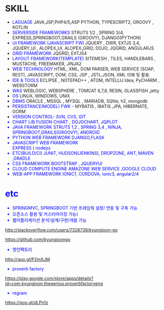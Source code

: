 
# SKILL 


- <font color='blue'> LAGUAGE </font> JAVA,JSP,PHP4/5,ASP PYTHON, TYPESCRIPT2, GROOVY , KOTLIN
- <font color='blue'> SERVERSIDE FRAMEWORKS</font> STRUTS 1/2 , SPRING 3/4, EXPRESS,SPRINGBOOT,GRAILS (GROOVY), DJANGO(PYTHON)
- <font color='blue'> UI FRAMEWORK (JAVASCRIPT FW)</font> JQUERY , DWR, EXTJS 3,4, JQUERY_UI , ALOPEX_UI, ALOPEX_GRID, DOJO, JQGRID, ANGULARJS 
- <font color='blue'> GRID FRAMEWORK </font>  JQGRID, EXTJS4
- <font color='blue'> LAYOUT FRAMEWORK(TEMPLATE) </font>  SITEMESH , TILES, HANDLEBARS , MUSTACHE, FREEMAKER, JINJA2
- <font color='blue'> WEB TECHNOLOGY </font>  HTML, XML, DOM PARSER,  WEB SERVICE (SOAP, REST), JAVASCRIPT, DOM, CSS, JSP , JSTL,JSON, XML  이해 및 활용.
- <font color='blue'> IDE & TOOLS </font> ECLIPSE , NOTEPAD++ , ATOM, INTELLIJ Idea,  PyCHARM  , WEBSTORM
- <font color='blue'> WAS </font>  WEBLOGIC, WEBSPHERE , TOMCAT 6,7,8, RESIN, GLASSFISH ,jetty
- <font color='blue'> OS </font>  LINUX, WINDOWS, UNIX
- <font color='blue'> DBMS </font>  ORACLE , MSSQL , MYSQL , MARIADB, SQlite, h2, mongodb
- <font color='blue'> PERSISTANCE(MODEL) FWK </font> -
MYBATIS , IBATIS ,JPA, HIBERNATE, GORM 
- <font color='blue'> VERSION CONTROL- 
  SVN, CVS, GIT
- <font color='blue'> CHART LIB </font> 
  FUSION CHART , DOJOCHART, JQPLOT
- <font color='blue'> JAVA FRAMEWORK </font> 
  STRUTS 1,2 , SPRING 3,4 , NINJA, SPRINGBOOT,GRAILS(GROOVY), ANDROID
- <font color='blue'> PYTHON WEB FRAMEWORK </font> 
  DJANGO,FLASK
- <font color='blue'> JAVASCRIPT WEB FRAMEWORK </font>  
  EXPRESS ( nodejs)
- <font color='blue'> ETC(BUILD/CI) </font> 
  JUNIT, HUDSON(JENKINS), DROPZONE, ANT, MAVEN ,GRADLE
- <font color='blue'> CSS FRAMEWORK </font> 
  BOOTSTRAP , JQUERYUI
- <font color='blue'> CLOUD COMPUTE ENGINE </font> 
  AMAZONE WEB SERVICE ,GOOGLE CLOUD
- <font color='blue'> WEB-APP FRAMEWORK </font> 
  IONIC1, CORDOVA, ionic3, angular2/4

# etc

- SPRINGMVC, SPRINGBOOT 기반 프레임웍 설정/ 연동 및 구축 가능
- 오픈소스 활용 및 커스터마이징 가능(
- 웹어플리케이션 분석/설계/구현/개발 가능

<http://stackoverflow.com/users/7328739/kyungjoon-go>

<https://github.com/kyungjoongo>

- 명언팩토리

<http://goo.gl/P2mXJM>

- proverb factory

<https://play.google.com/store/apps/details?id=com.kyungjoon.thegenius.proverbfactoryeng>


- regram

<https://goo.gl/dLPn1z>


